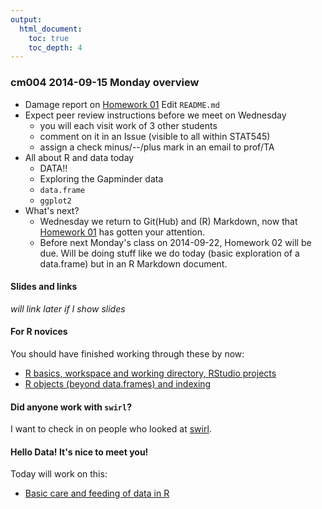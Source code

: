 ```yaml
---
output:
  html_document:
    toc: true
    toc_depth: 4
---
```


### cm004 2014-09-15 Monday overview

  * Damage report on [Homework 01](hw01_edit-README.html) Edit `README.md`
  * Expect peer review instructions before we meet on Wednesday
    - you will each visit work of 3 other students
    - comment on it in an Issue (visible to all within STAT545)
    - assign a check minus/--/plus mark in an email to prof/TA
  * All about R and data today
    - DATA!!
    - Exploring the Gapminder data
    - `data.frame`
    - `ggplot2`
  * What's next?
    - Wednesday we return to Git(Hub) and (R) Markdown, now that [Homework 01](hw01_edit-README.html) has gotten your attention.
    - Before next Monday's class on 2014-09-22, Homework 02 will be due. Will be doing stuff like we do today (basic exploration of a data.frame) but in an R Markdown document.
    
#### Slides and links

*will link later if I show slides*

#### For R novices

You should have finished working through these by now:

  * [R basics, workspace and working directory, RStudio projects](block002_hello-r-workspace-wd-project.html)
  * [R objects (beyond data.frames) and indexing](block004_basic-r-objects.html)

#### Did anyone work with `swirl`?

I want to check in on people who looked at [swirl](http://swirlstats.com).

#### Hello Data! It's nice to meet you!

Today will work on this:

  * [Basic care and feeding of data in R](block02_careFeedingData.html)

